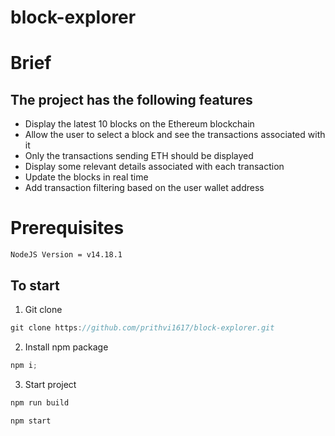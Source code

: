 # block-explorer

# Brief

## The project has the following features

- Display the latest 10 blocks on the Ethereum blockchain
- Allow the user to select a block and see the transactions associated with it
- Only the transactions sending ETH should be displayed
- Display some relevant details associated with each transaction
- Update the blocks in real time
- Add transaction filtering based on the user wallet address

# Prerequisites

```
NodeJS Version = v14.18.1
```

## To start

1.  Git clone

```javascript
git clone https://github.com/prithvi1617/block-explorer.git
```

2.  Install npm package

```javascript
npm i;
```

3.  Start project

```javascript
npm run build
```

```javascript
npm start
```
